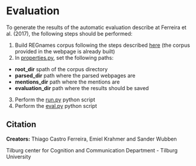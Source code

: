 # Evaluation

To generate the results of the automatic evaluation describe at Ferreira et al. (2017), the following steps should be performed:

1. Build REGnames corpus following the steps described [here](https://github.com/ThiagoCF05/ProperName/tree/master/main/corpus_builder) (the corpus provided in the webpage is already built)
2. In [properties.py](https://github.com/ThiagoCF05/ProperName/blob/main/properties.py), set the following paths:
  * **root_dir** spath of the corpus directory
  * **parsed_dir** path where the parsed webpages are
  * **mentions_dir** path where the mentions are
  * **evaluation_dir** path where the results should be saved
3. Perform the [run.py](https://github.com/ThiagoCF05/ProperName/blob/master/main/eacl/run.py) python script
4. Perform the [eval.py](https://github.com/ThiagoCF05/ProperName/blob/master/main/eacl/evaluation/eval.py) python script

## Citation

**Creators:** Thiago Castro Ferreira, Emiel Krahmer and Sander Wubben

Tilburg center for Cognition and Communication Department - Tilburg University